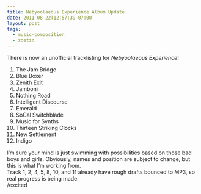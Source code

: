 ```yaml
---
title: Nebyoolaeous Experience Album Update
date: 2011-08-22T12:57:39-07:00
layout: post
tags:
  - music-composition
  - zoetic
---
```

There is now an unofficial tracklisting for _Nebyoolaeous Experience_!

<div>
  <ol id="internal-source-marker_0.20184823288582265">
    <li>The Jam Bridge</li>
    <li>Blue Boxer</li>
    <li>Zenith Exit</li>
    <li>Jamboni</li>
    <li>Nothing Road</li>
    <li>Intelligent Discourse</li>
    <li>Emerald</li>
    <li>SoCal Switchblade</li>
    <li>Music for Synths</li>
    <li>Thirteen Striking Clocks</li>
    <li>New Settlement</li>
    <li>Indigo</li>
  </ol>
</div>

<!--more-->

<div>
  I&#8217;m sure your mind is just swimming with possibilities based on those bad boys and girls. Obviously, names and position are subject to change, but this is what I&#8217;m working from.
</div>

<div>
  Track 1, 2, 4, 5, 8, 10, and 11 already have rough drafts bounced to MP3, so real progress is being made.
</div>

<div>
  /excited
</div>
